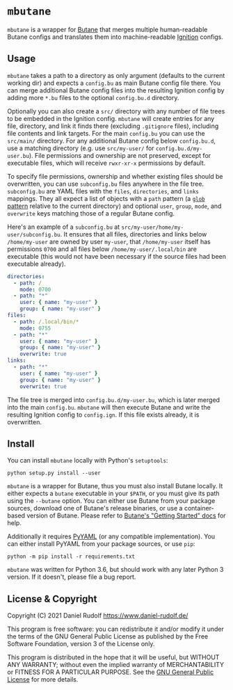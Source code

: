 `mbutane`
=========

`mbutane` is a wrapper for [Butane][] that merges multiple human-readable Butane configs and translates them into machine-readable [Ignition][] configs.

Usage
-----

`mbutane` takes a path to a directory as only argument (defaults to the current working dir) and expects a `config.bu` as main Butane config file there. You can merge additional Butane config files into the resulting Ignition config by adding more `*.bu` files to the optional `config.bu.d` directory.

Optionally you can also create a `src/` directory with any number of file trees to be embedded in the Ignition config. `mbutane` will create entries for any file, directory, and link it finds there (excluding `.gitignore` files), including file contents and link targets. For the main `config.bu` you can use the `src/main/` directory. For any additional Butane config below `config.bu.d`, use a matching directory (e.g. use `src/my-user/` for `config.bu.d/my-user.bu`). File permissions and ownership are not preserved, except for executable files, which will receive `rwxr-xr-x` permissions by default.

To specify file permissions, ownership and whether existing files should be overwritten, you can use `subconfig.bu` files anywhere in the file tree. `subconfig.bu` are YAML files with the `files`, `directories`, and `links` mappings. They all expect a list of objects with a `path` pattern (a [`glob` pattern](https://en.wikipedia.org/wiki/Glob_(programming)) relative to the current directory) and optional `user`, `group`, `mode`, and `overwrite` keys matching those of a regular Butane config.

Here's an example of a `subconfig.bu` at `src/my-user/home/my-user/subconfig.bu`. It ensures that all files, directories and links below `/home/my-user` are owned by user `my-user`, that `/home/my-user` itself has permissions `0700` and all files below `/home/my-user/.local/bin` are executable (this would not have been necessary if the source files had been executable already).

```yaml
directories:
  - path: /
    mode: 0700
  - path: "*"
    user: { name: "my-user" }
    group: { name: "my-user" }
files:
  - path: /.local/bin/*
    mode: 0755
  - path: "*"
    user: { name: "my-user" }
    group: { name: "my-user" }
    overwrite: true
links:
  - path: "*"
    user: { name: "my-user" }
    group: { name: "my-user" }
    overwrite: true
```

The file tree is merged into `config.bu.d/my-user.bu`, which is later merged into the main `config.bu`. `mbutane` will then execute Butane and write the resulting Ignition config to `config.ign`. If this file exists already, it is overwritten.

Install
-------

You can install `mbutane` locally with Python's `setuptools`:

```shell
python setup.py install --user
```

`mbutane` is a wrapper for Butane, thus you must also install Butane locally. It either expects a `butane` executable in your `$PATH`, or you must give its path using the `--butane` option. You can either use Butane from your package sources, download one of Butane's release binaries, or use a container-based version of Butane. Please refer to [Butane's "Getting Started" docs](https://coreos.github.io/butane/getting-started/#getting-butane) for help.

Additionally it requires [PyYAML](https://pyyaml.org/) (or any compatible implementation). You can either install PyYAML from your package sources, or use `pip`:

```shell
python -m pip install -r requirements.txt
```

`mbutane` was written for Python 3.6, but should work with any later Python 3 version. If it doesn't, please file a bug report.

License & Copyright
-------------------

Copyright (C) 2021  Daniel Rudolf <https://www.daniel-rudolf.de/>

This program is free software: you can redistribute it and/or modify it under the terms of the GNU General Public License as published by the Free Software Foundation, version 3 of the License only.

This program is distributed in the hope that it will be useful, but WITHOUT ANY WARRANTY; without even the implied warranty of MERCHANTABILITY or FITNESS FOR A PARTICULAR PURPOSE.  See the [GNU General Public License](LICENSE) for more details.

[Butane]: https://coreos.github.io/butane/
[Ignition]: https://coreos.github.io/ignition/
